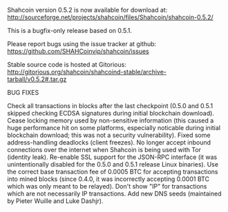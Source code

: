 Shahcoin version 0.5.2 is now available for download at:
http://sourceforge.net/projects/shahcoin/files/Shahcoin/shahcoin-0.5.2/

This is a bugfix-only release based on 0.5.1.

Please report bugs using the issue tracker at github:
https://github.com/SHAHCoinvip/shahcoin/issues

Stable source code is hosted at Gitorious:
http://gitorious.org/shahcoin/shahcoind-stable/archive-tarball/v0.5.2#.tar.gz

BUG FIXES

Check all transactions in blocks after the last checkpoint (0.5.0 and 0.5.1 skipped checking ECDSA signatures during initial blockchain download).
Cease locking memory used by non-sensitive information (this caused a huge performance hit on some platforms, especially noticable during initial blockchain download; this was
not a security vulnerability).
Fixed some address-handling deadlocks (client freezes).
No longer accept inbound connections over the internet when Shahcoin is being used with Tor (identity leak).
Re-enable SSL support for the JSON-RPC interface (it was unintentionally disabled for the 0.5.0 and 0.5.1 release Linux binaries).
Use the correct base transaction fee of 0.0005 BTC for accepting transactions into mined blocks (since 0.4.0, it was incorrectly accepting 0.0001 BTC which was only meant to be relayed).
Don't show "IP" for transactions which are not necessarily IP transactions.
Add new DNS seeds (maintained by Pieter Wuille and Luke Dashjr).
